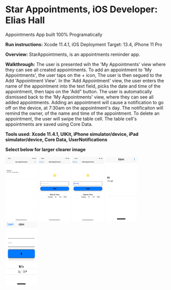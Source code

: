 # Star Appointments, iOS Developer: Elias Hall
Appointments App built 100% Programatically

**Run instructions:** Xcode 11.4.1, iOS Deployment Target: 13.4, iPhone 11 Pro

**Overview:** StarAppointments, is an appointments reminder app.

**Walkthrough:** 
The user is presented wih the 'My Appointments' view where they can see all created appointments. To add an appointment to 'My Appointments', the user taps on the + icon, The user is then segued to the Add 'Appointment View'. In the 'Add Appointment' view, the user enters the name of the appointment into the text field, picks the date and time of the appointment, then taps on the 'Add" button. The user is automatically dismissed back to the 'My Appointments' view, where they can see all added appointments. Adding an appointment will cause a notification to go off on the device, at 7:30am on the appointment's day. The notificaiton will remind the owner, of the name and time of the appointment. To delete an appointment, the user will swipe the table cell. The table cell's appointments are saved using Core Data.

**Tools used: Xcode 11.4.1, UIKit, iPhone simulator/device, iPad simulator/device, Core Data, UserNotifications**

**Select below for larger clearer image**
<p float="left">
<img src = "Images/ScreenShot1.png" width="100" height="200">
<img src = "Images/ScreenShot2.png" width="100" height="200">
<img src = "Images/ScreenShot3.png" width="100" height="200">
<img src = "Images/ScreenShot4.png" width="100" height="200">
<img src = "Images/ScreenShot5.png" width="100" height="200">
</p>

